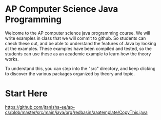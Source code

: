 AP Computer Science Java Programming
===========

Welcome to the AP computer science java programming course. We will write examples in
class that we will commit to github. So students can check these out, and be able to
understand the features of Java by looking at the examples. These examples have been
compiled and tested, so the students can use these as an academic example to learn how
the theory works.

To understand this, you can step into the "src" directory, and keep clicking to discover
the various packages organized by theory and topic.

Start Here
=====
https://github.com/jtanisha-ee/ap-cs/blob/master/src/main/java/org/redbasin/aaatemplate/CopyThis.java



